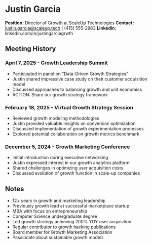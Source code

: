 # Justin Garcia
**Position:** Director of Growth at ScaleUp Technologies
**Contact:** justin.garcia@scaleup.tech | (415) 555-2983
**LinkedIn:** linkedin.com/in/justingarciagrwth

## Meeting History

### April 7, 2025 - Growth Leadership Summit
* Participated in panel on "Data-Driven Growth Strategies"
* Justin shared impressive case study on their customer acquisition model
* Discussed approaches to balancing growth and unit economics
* ACTION: Share our growth strategy framework

### February 18, 2025 - Virtual Growth Strategy Session
* Reviewed growth modeling methodologies
* Justin provided valuable insights on conversion optimization
* Discussed implementation of growth experimentation processes
* Explored potential collaboration on growth metrics benchmark

### December 5, 2024 - Growth Marketing Conference
* Initial introduction during executive networking
* Justin expressed interest in our growth analytics platform
* Shared challenges in optimizing user acquisition costs
* Discussed evolution of growth function in scale-up companies

## Notes
* 12+ years in growth and marketing leadership
* Previously growth lead at successful marketplace startup
* MBA with focus on entrepreneurship
* Computer Science undergraduate degree
* Led growth strategy achieving 200% YOY user acquisition
* Regular contributor to growth hacking publications
* Board member for Growth Marketing Association
* Passionate about sustainable growth models